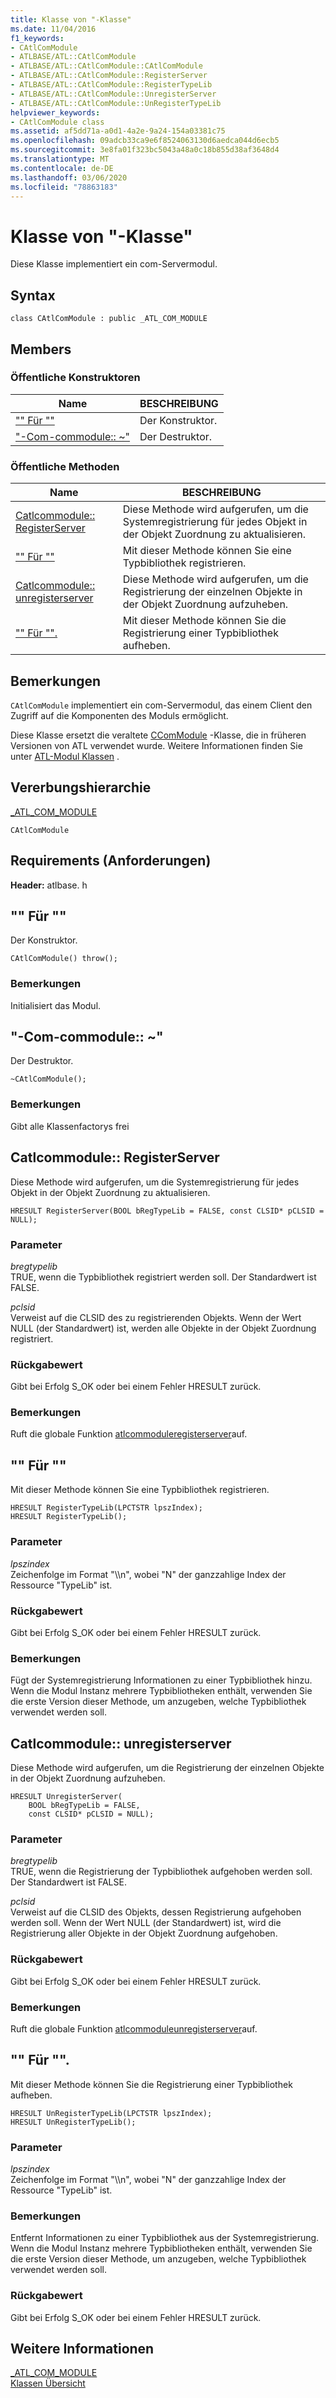```yaml
---
title: Klasse von "-Klasse"
ms.date: 11/04/2016
f1_keywords:
- CAtlComModule
- ATLBASE/ATL::CAtlComModule
- ATLBASE/ATL::CAtlComModule::CAtlComModule
- ATLBASE/ATL::CAtlComModule::RegisterServer
- ATLBASE/ATL::CAtlComModule::RegisterTypeLib
- ATLBASE/ATL::CAtlComModule::UnregisterServer
- ATLBASE/ATL::CAtlComModule::UnRegisterTypeLib
helpviewer_keywords:
- CAtlComModule class
ms.assetid: af5dd71a-a0d1-4a2e-9a24-154a03381c75
ms.openlocfilehash: 09adcb33ca9e6f8524063130d6aedca044d6ecb5
ms.sourcegitcommit: 3e8fa01f323bc5043a48a0c18b855d38af3648d4
ms.translationtype: MT
ms.contentlocale: de-DE
ms.lasthandoff: 03/06/2020
ms.locfileid: "78863183"
---
```

# <a name="catlcommodule-class"></a>Klasse von "-Klasse"

Diese Klasse implementiert ein com-Servermodul.

## <a name="syntax"></a>Syntax

```
class CAtlComModule : public _ATL_COM_MODULE
```

## <a name="members"></a>Members

### <a name="public-constructors"></a>Öffentliche Konstruktoren

|Name|BESCHREIBUNG|
|----------|-----------------|
|["" Für ""](#catlcommodule)|Der Konstruktor.|
|["-Com-commodule:: ~"](#dtor)|Der Destruktor.|

### <a name="public-methods"></a>Öffentliche Methoden

|Name|BESCHREIBUNG|
|----------|-----------------|
|[Catlcommodule:: RegisterServer](#registerserver)|Diese Methode wird aufgerufen, um die Systemregistrierung für jedes Objekt in der Objekt Zuordnung zu aktualisieren.|
|["" Für ""](#registertypelib)|Mit dieser Methode können Sie eine Typbibliothek registrieren.|
|[Catlcommodule:: unregisterserver](#unregisterserver)|Diese Methode wird aufgerufen, um die Registrierung der einzelnen Objekte in der Objekt Zuordnung aufzuheben.|
|["" Für "".](#unregistertypelib)|Mit dieser Methode können Sie die Registrierung einer Typbibliothek aufheben.|

## <a name="remarks"></a>Bemerkungen

`CAtlComModule` implementiert ein com-Servermodul, das einem Client den Zugriff auf die Komponenten des Moduls ermöglicht.

Diese Klasse ersetzt die veraltete [CComModule](../../atl/reference/ccommodule-class.md) -Klasse, die in früheren Versionen von ATL verwendet wurde. Weitere Informationen finden Sie unter [ATL-Modul Klassen](../../atl/atl-module-classes.md) .

## <a name="inheritance-hierarchy"></a>Vererbungshierarchie

[_ATL_COM_MODULE](atl-typedefs.md#_atl_com_module)

`CAtlComModule`

## <a name="requirements"></a>Requirements (Anforderungen)

**Header:** atlbase. h

##  <a name="catlcommodule"></a>"" Für ""

Der Konstruktor.

```
CAtlComModule() throw();
```

### <a name="remarks"></a>Bemerkungen

Initialisiert das Modul.

##  <a name="dtor"></a>"-Com-commodule:: ~"

Der Destruktor.

```
~CAtlComModule();
```

### <a name="remarks"></a>Bemerkungen

Gibt alle Klassenfactorys frei

##  <a name="registerserver"></a>Catlcommodule:: RegisterServer

Diese Methode wird aufgerufen, um die Systemregistrierung für jedes Objekt in der Objekt Zuordnung zu aktualisieren.

```
HRESULT RegisterServer(BOOL bRegTypeLib = FALSE, const CLSID* pCLSID = NULL);
```

### <a name="parameters"></a>Parameter

*bregtypelib*<br/>
TRUE, wenn die Typbibliothek registriert werden soll. Der Standardwert ist FALSE.

*pclsid*<br/>
Verweist auf die CLSID des zu registrierenden Objekts. Wenn der Wert NULL (der Standardwert) ist, werden alle Objekte in der Objekt Zuordnung registriert.

### <a name="return-value"></a>Rückgabewert

Gibt bei Erfolg S_OK oder bei einem Fehler HRESULT zurück.

### <a name="remarks"></a>Bemerkungen

Ruft die globale Funktion [atlcommoduleregisterserver](server-registration-global-functions.md#atlcommoduleregisterserver)auf.

##  <a name="registertypelib"></a>"" Für ""

Mit dieser Methode können Sie eine Typbibliothek registrieren.

```
HRESULT RegisterTypeLib(LPCTSTR lpszIndex);
HRESULT RegisterTypeLib();
```

### <a name="parameters"></a>Parameter

*lpszindex*<br/>
Zeichenfolge im Format "\\\n", wobei "N" der ganzzahlige Index der Ressource "TypeLib" ist.

### <a name="return-value"></a>Rückgabewert

Gibt bei Erfolg S_OK oder bei einem Fehler HRESULT zurück.

### <a name="remarks"></a>Bemerkungen

Fügt der Systemregistrierung Informationen zu einer Typbibliothek hinzu. Wenn die Modul Instanz mehrere Typbibliotheken enthält, verwenden Sie die erste Version dieser Methode, um anzugeben, welche Typbibliothek verwendet werden soll.

##  <a name="unregisterserver"></a>Catlcommodule:: unregisterserver

Diese Methode wird aufgerufen, um die Registrierung der einzelnen Objekte in der Objekt Zuordnung aufzuheben.

```
HRESULT UnregisterServer(
    BOOL bRegTypeLib = FALSE,
    const CLSID* pCLSID = NULL);
```

### <a name="parameters"></a>Parameter

*bregtypelib*<br/>
TRUE, wenn die Registrierung der Typbibliothek aufgehoben werden soll. Der Standardwert ist FALSE.

*pclsid*<br/>
Verweist auf die CLSID des Objekts, dessen Registrierung aufgehoben werden soll. Wenn der Wert NULL (der Standardwert) ist, wird die Registrierung aller Objekte in der Objekt Zuordnung aufgehoben.

### <a name="return-value"></a>Rückgabewert

Gibt bei Erfolg S_OK oder bei einem Fehler HRESULT zurück.

### <a name="remarks"></a>Bemerkungen

Ruft die globale Funktion [atlcommoduleunregisterserver](server-registration-global-functions.md#atlcommoduleunregisterserver)auf.

##  <a name="unregistertypelib"></a>"" Für "".

Mit dieser Methode können Sie die Registrierung einer Typbibliothek aufheben.

```
HRESULT UnRegisterTypeLib(LPCTSTR lpszIndex);
HRESULT UnRegisterTypeLib();
```

### <a name="parameters"></a>Parameter

*lpszindex*<br/>
Zeichenfolge im Format "\\\n", wobei "N" der ganzzahlige Index der Ressource "TypeLib" ist.

### <a name="remarks"></a>Bemerkungen

Entfernt Informationen zu einer Typbibliothek aus der Systemregistrierung. Wenn die Modul Instanz mehrere Typbibliotheken enthält, verwenden Sie die erste Version dieser Methode, um anzugeben, welche Typbibliothek verwendet werden soll.

### <a name="return-value"></a>Rückgabewert

Gibt bei Erfolg S_OK oder bei einem Fehler HRESULT zurück.

## <a name="see-also"></a>Weitere Informationen

[_ATL_COM_MODULE](atl-typedefs.md#_atl_com_module)<br/>
[Klassen Übersicht](../../atl/atl-class-overview.md)
